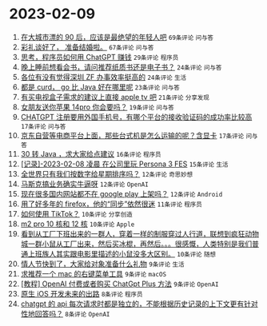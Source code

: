# 2023-02-09

1. [在大城市漂的 90 后，应该是最绝望的年轻人吧](https://www.v2ex.com/t/914439) `69条评论` `问与答`
1. [彩礼谈好了， 准备结婚啦。](https://www.v2ex.com/t/914496) `67条评论` `问与答`
1. [思考，程序员如何用 ChatGPT 赚钱](https://www.v2ex.com/t/914460) `29条评论` `程序员`
1. [晚上睡前想看会书，请问推荐纸质书还是电子书？](https://www.v2ex.com/t/914466) `24条评论` `问与答`
1. [各位有没有觉得深圳 ZF 办事效率挺高的](https://www.v2ex.com/t/914456) `24条评论` `生活`
1. [都是 curd， go 比 Java 好在哪里呢](https://www.v2ex.com/t/914455) `23条评论` `问与答`
1. [有买电视盒子需求的建议上直接 apple tv 吧](https://www.v2ex.com/t/914472) `21条评论` `分享发现`
1. [女朋友送你苹果 14pro 你会要吗？](https://www.v2ex.com/t/914489) `19条评论` `问与答`
1. [CHATGPT 注册要用外国手机号，有哪个平台的接收验证码的成功率比较高](https://www.v2ex.com/t/914441) `17条评论` `问与答`
1. [京东自营等电商平台上面，那些台式机是怎么运输的呢？含显卡](https://www.v2ex.com/t/914438) `17条评论` `问与答`
1. [30 转 Java ，求大家给点建议](https://www.v2ex.com/t/914454) `16条评论` `程序员`
1. [[记录]-2023-02-08 凌晨 在公司里玩 Persona 3 FES](https://www.v2ex.com/t/914442) `15条评论` `生活`
1. [全世界只有我们按数字给星期排序吗？](https://www.v2ex.com/t/914483) `12条评论` `奇思妙想`
1. [马斯克搞业务确实牛逼呀](https://www.v2ex.com/t/914463) `12条评论` `OpenAI`
1. [现在很多国内网站都不在 google play 上架吗？](https://www.v2ex.com/t/914445) `12条评论` `Android`
1. [用了好多年的 firefox，他的“同步”依然很迷](https://www.v2ex.com/t/914450) `11条评论` `程序员`
1. [如何使用 TikTok？](https://www.v2ex.com/t/914498) `10条评论` `分享创造`
1. [m2 pro 10 核和 12 核](https://www.v2ex.com/t/914475) `10条评论` `Apple`
1. [看到从工厂下班出来的一群人，穿着一样的制服穿过人行道，联想到疯狂动物城一群小鼠从工厂出来，然后买冰棍，再然后。。。很感慨，人类特别是我们普通上班族人其实跟电影里描述的小鼠没多大区别。](https://www.v2ex.com/t/914459) `10条评论` `随想`
1. [情人节快到了，大家给对象准备什么礼物](https://www.v2ex.com/t/914486) `9条评论` `生活`
1. [求推荐一个 mac 的右键菜单工具](https://www.v2ex.com/t/914457) `9条评论` `macOS`
1. [[教程] OpenAI 付费或者购买 ChatGpt Plus 方法](https://www.v2ex.com/t/914449) `9条评论` `OpenAI`
1. [原生 iOS 开发未来的出路](https://www.v2ex.com/t/914473) `8条评论` `程序员`
1. [chatgpt 的 api 每次请求时都是独立的，不能根据历史记录的上下文更有针对性地回答吗？](https://www.v2ex.com/t/914471) `8条评论` `OpenAI`
